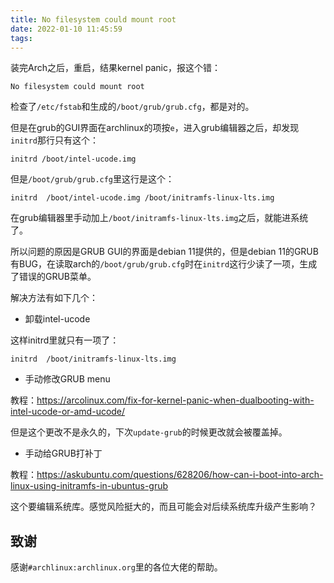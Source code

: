```yaml
---
title: No filesystem could mount root
date: 2022-01-10 11:45:59
tags:
---
```


装完Arch之后，重启，结果kernel panic，报这个错：

```
No filesystem could mount root
```

检查了```/etc/fstab```和生成的```/boot/grub/grub.cfg```，都是对的。

但是在grub的GUI界面在archlinux的项按```e```，进入grub编辑器之后，却发现```initrd```那行只有这个：

```
initrd /boot/intel-ucode.img
```

但是```/boot/grub/grub.cfg```里这行是这个：

```
initrd	/boot/intel-ucode.img /boot/initramfs-linux-lts.img
```

在grub编辑器里手动加上```/boot/initramfs-linux-lts.img```之后，就能进系统了。

所以问题的原因是GRUB GUI的界面是debian 11提供的，但是debian 11的GRUB有BUG，在读取arch的```/boot/grub/grub.cfg```时在```initrd```这行少读了一项，生成了错误的GRUB菜单。

解决方法有如下几个：

- 卸载intel-ucode

这样initrd里就只有一项了：

```
initrd	/boot/initramfs-linux-lts.img
```

- 手动修改GRUB menu

教程：<https://arcolinux.com/fix-for-kernel-panic-when-dualbooting-with-intel-ucode-or-amd-ucode/>

但是这个更改不是永久的，下次```update-grub```的时候更改就会被覆盖掉。

- 手动给GRUB打补丁

教程：<https://askubuntu.com/questions/628206/how-can-i-boot-into-arch-linux-using-initramfs-in-ubuntus-grub>

这个要编辑系统库。感觉风险挺大的，而且可能会对后续系统库升级产生影响？

## 致谢

感谢```#archlinux:archlinux.org```里的各位大佬的帮助。
